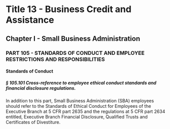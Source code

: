 
# Title 13 - Business Credit and Assistance
## Chapter I - Small Business Administration
### PART 105 - STANDARDS OF CONDUCT AND EMPLOYEE RESTRICTIONS AND RESPONSIBILITIES
#### Standards of Conduct
##### § 105.101 Cross-reference to employee ethical conduct standards and financial disclosure regulations.

In addition to this part, Small Business Administration (SBA) employees should refer to the Standards of Ethical Conduct for Employees of the Executive Branch at 5 CFR part 2635 and the regulations at 5 CFR part 2634 entitled, Executive Branch Financial Disclosure, Qualified Trusts and Certificates of Divestiture.
